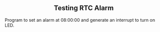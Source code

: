 <h2 align = "center">Testing RTC Alarm</h2>

Program to set an alarm at 08:00:00 and generate an interrupt to turn on LED.
